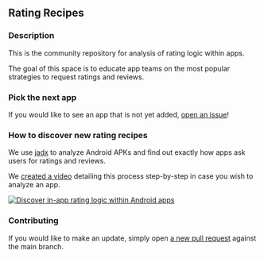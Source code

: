 ## Rating Recipes

### Description

This is the community repository for analysis of rating logic within apps.

The goal of this space is to educate app teams on the most popular strategies to request ratings and reviews.

### Pick the next app

If you would like to see an app that is not yet added, [open an issue](https://github.com/ratingrecipes/ratingrecipes/issues)!

### How to discover new rating recipes
We use [jadx](https://github.com/skylot/jadx) to analyze Android APKs and find out exactly how apps ask users for ratings and reviews.

We [created a video](https://www.youtube.com/watch?v=Egxv9xWN988) detailing this process step-by-step in case you wish to analyze an app.

[![Discover in-app rating logic within Android apps](http://img.youtube.com/vi/Egxv9xWN988/0.jpg)](https://www.youtube.com/watch?v=Egxv9xWN988 "Discover in-app rating logic within Android apps")

### Contributing

If you would like to make an update, simply open [a new pull request](https://docs.github.com/en/pull-requests/collaborating-with-pull-requests/proposing-changes-to-your-work-with-pull-requests/creating-a-pull-request) against the main branch.
